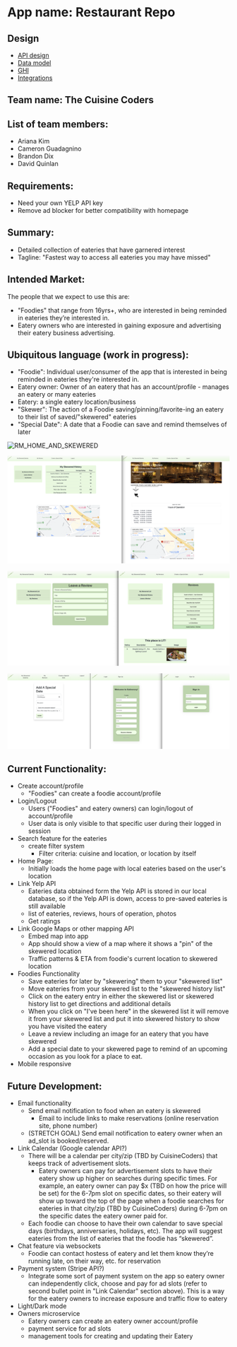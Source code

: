 # App name: Restaurant Repo

## Design

* [API design](docs/apis.md)
* [Data model](docs/data-model.md)
* [GHI](docs/ghi.md)
* [Integrations](docs/integrations.md)

## Team name: The Cuisine Coders

## List of team members:
* Ariana Kim
* Cameron Guadagnino
* Brandon Dix
* David Quinlan

## Requirements:
* Need your own YELP API key
* Remove ad blocker for better compatibility with homepage

## Summary:
* Detailed collection of eateries that have garnered interest
* Tagline: "Fastest way to access all eateries you may have missed"

## Intended Market:
The people that we expect to use this are:
* "Foodies" that range from 16yrs+, who are interested in being reminded in eateries they’re interested in.
* Eatery owners who are interested in gaining exposure and advertising their eatery business advertising.


## Ubiquitous language (work in progress):
* "Foodie": Individual user/consumer of the app that is interested in being reminded in eateries they're interested in.
* Eatery owner: Owner of an eatery that has an account/profile - manages an eatery or many eateries
* Eatery: a single eatery location/business
* "Skewer": The action of a Foodie saving/pinning/favorite-ing an eatery to their list of saved/"skewered" eateries
* "Special Date": A date that a Foodie can save and remind themselves of later


![RM_HOME_AND_SKEWERED](docs/wireframes/RM_Home_AND_SKEWER.png)

![RM_3_4](docs/wireframes/RM_3_4.png)

![RM_5_6](docs/wireframes/RM_5_6.png)

![RM_7_8](docs/wireframes/RM_7_8.png)



## Current Functionality:
* Create account/profile
    * "Foodies" can create a foodie account/profile
* Login/Logout
    * Users ("Foodies" and eatery owners) can login/logout of account/profile
    * User data is only visible to that specific user during their logged in session
* Search feature for the eateries
    * create filter system
        * Filter criteria: cuisine and location, or location by itself
* Home Page:
    * Initially loads the home page with local eateries based on the user's location
* Link Yelp API
    * Eateries data obtained form the Yelp API is stored in our local database, so if the Yelp API is down, access to pre-saved eateries is still available
    * list of eateries, reviews, hours of operation, photos
    * Get ratings
* Link Google Maps or other mapping API
    * Embed map into app
    * App should show a view of a map where it shows a "pin" of the skewered location
    * Traffic patterns & ETA from foodie's current location to skewered location
* Foodies Functionality
    * Save eateries for later by "skewering" them to your "skewered list"
    * Move eateries from your skewered list to the "skewered history list"
    * Click on the eatery entry in either the skewered list or skewered history list to get directions and additional details
    * When you click on "I've been here" in the skewered list it will remove it from your skewered list and put it into skewered history to show you have visited the eatery 
    * Leave a review including an image for an eatery that you have skewered
    * Add a special date to your skewered page to remind of an upcoming occasion as you look for a place to eat.
* Mobile responsive


## Future Development:
* Email functionality
    * Send email notification to food when an eatery is skewered
        * Email to include links to make reservations (online reservation site, phone number)
    * (STRETCH GOAL) Send email notification to eatery owner when an ad_slot is booked/reserved.
* Link Calendar (Google calendar API?)
    * There will be a calendar per city/zip (TBD by CuisineCoders) that keeps track of advertisement slots.
        * Eatery owners can pay for advertisement slots to have their eatery show up higher on searches during specific times. For example, an eatery owner can pay $x (TBD on how the price will be set) for the 6-7pm slot on specific dates, so their eatery will show up toward the top of the page when a foodie searches for eateries in that city/zip (TBD by CuisineCoders) during 6-7pm on the specific dates the eatery owner paid for.
    * Each foodie can choose to have their own calendar to save special days (birthdays, anniversaries, holidays, etc). The app will suggest eateries from the list of eateries that the foodie has “skewered”.
* Chat feature via websockets
    * Foodie can contact hostess of eatery and let them know they’re running late, on their way, etc. for reservation
* Payment system (Stripe API?)
    * Integrate some sort of payment system on the app so eatery owner can independently click, choose and pay for ad slots (refer to second bullet point in "Link Calendar" section above). This is a way for the eatery owners to increase exposure and traffic flow to eatery
* Light/Dark mode
* Owners microservice
    * Eatery owners can create an eatery owner account/profile
    * payment service for ad slots
    * management tools for creating and updating their Eatery
